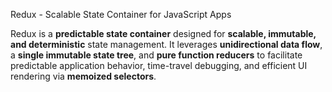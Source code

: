 Redux - Scalable State Container for JavaScript Apps  

Redux is a **predictable state container** designed for **scalable, immutable, and deterministic** state management. It leverages **unidirectional data flow**, a **single immutable state tree**, and **pure function reducers** to facilitate predictable application behavior, time-travel debugging, and efficient UI rendering via **memoized selectors**.  
